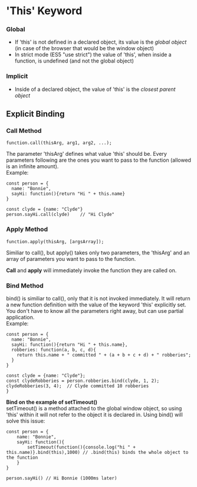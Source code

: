 # 'This' Keyword
### Global
- If 'this' is not defined in a declared object, its value is the *global object* (in case of the browser that would be the window object)
- In strict mode (ES5 "use strict") the value of 'this', when inside a function, is undefined (and not the global object)
  
### Implicit
- Inside of a declared object, the value of 'this' is the *closest parent object*
  
## Explicit Binding
### Call Method
```JS
function.call(thisArg, arg1, arg2, ...);
```
The parameter 'thisArg' defines what value 'this' should be. Every parameters following are the ones you want to pass to the function (allowed is an infinite amount).  
Example:
```JS
const person = {
  name: "Bonnie",
  sayHi: function(){return "Hi " + this.name}
}

const clyde = {name: "Clyde"}
person.sayHi.call(clyde)    // "Hi Clyde"
```

### Apply Method
```JS
function.apply(thisArg, [argsArray]);
```
Similiar to call(), but apply() takes only two parameters, the 'thisArg' and an array of parameters you want to pass to the function.  

**Call** and **apply** will immediately invoke the function they are called on.

### Bind Method
bind() is similiar to call(), only that it is not invoked immediately. It will return a new function definition with the value of the keyword 'this' explicitly set.  
You don't have to know all the parameters right away, but can use partial application.  
Example:
```JS
const person = {
  name: "Bonnie",
  sayHi: function(){return "Hi " + this.name},
  robberies: function(a, b, c, d){
    return this.name + " committed " + (a + b + c + d) + " robberies";
  }
}

const clyde = {name: "Clyde"};
const clydeRobberies = person.robberies.bind(clyde, 1, 2);
clydeRobberies(3, 4);  // Clyde committed 10 robberies
}
```

**Bind on the example of setTimeout()**  
setTimeout() is a method attached to the global window object, so using 'this' within it will not refer to the object it is declared in. Using bind() will solve this issue:
```JS
const person = {
	name: "Bonnie",
	sayHi: function(){
		setTimeout(function(){console.log("hi " + this.name)}.bind(this),1000) // .bind(this) binds the whole object to the function
	}
}

person.sayHi() // Hi Bonnie (1000ms later)
```